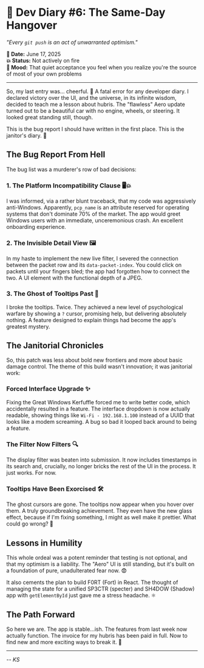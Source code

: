 # 🧃 Dev Diary #6: The Same-Day Hangover

*"Every `git push` is an act of unwarranted optimism."*

**📆 Date:** June 17, 2025  
**💥 Status:** Not actively on fire  
**🧠 Mood:** That quiet acceptance you feel when you realize you're the source of most of your own problems

---

So, my last entry was… cheerful. 🥂 A fatal error for any developer diary. I declared victory over the UI, and the universe, in its infinite wisdom, decided to teach me a lesson about hubris. The "flawless" Aero update turned out to be a beautiful car with no engine, wheels, or steering. It looked great standing still, though.

This is the bug report I should have written in the first place. This is the janitor's diary. 🧹

## The Bug Report From Hell

The bug list was a murderer's row of bad decisions:

### 1. The Platform Incompatibility Clause 🖥️💥

I was informed, via a rather blunt traceback, that my code was aggressively anti-Windows. Apparently, `pcp_name` is an attribute reserved for operating systems that don't dominate 70% of the market. The app would greet Windows users with an immediate, unceremonious crash. An excellent onboarding experience.

### 2. The Invisible Detail View 🖼️

In my haste to implement the new live filter, I severed the connection between the packet row and its `data-packet-index`. You could click on packets until your fingers bled; the app had forgotten how to connect the two. A UI element with the functional depth of a JPEG.

### 3. The Ghost of Tooltips Past 👻

I broke the tooltips. Twice. They achieved a new level of psychological warfare by showing a `?` cursor, promising help, but delivering absolutely nothing. A feature designed to explain things had become the app's greatest mystery.

## The Janitorial Chronicles

So, this patch was less about bold new frontiers and more about basic damage control. The theme of this build wasn't innovation; it was janitorial work:

### Forced Interface Upgrade ✨

Fixing the Great Windows Kerfuffle forced me to write better code, which accidentally resulted in a feature. The interface dropdown is now actually readable, showing things like `Wi-Fi - 192.168.1.100` instead of a UUID that looks like a modem screaming. A bug so bad it looped back around to being a feature.

### The Filter Now Filters 🔍

The display filter was beaten into submission. It now includes timestamps in its search and, crucially, no longer bricks the rest of the UI in the process. It just works. For now.

### Tooltips Have Been Exorcised 🛠️

The ghost cursors are gone. The tooltips now appear when you hover over them. A truly groundbreaking achievement. They even have the new glass effect, because if I'm fixing something, I might as well make it prettier. What could go wrong? 🤔

## Lessons in Humility

This whole ordeal was a potent reminder that testing is not optional, and that my optimism is a liability. The "Aero" UI is still standing, but it's built on a foundation of pure, unadulterated fear now. 😨 

It also cements the plan to build F0RT (Fort) in React. The thought of managing the state for a unified SP3CTR (specter) and SH4DOW (Shadow) app with `getElementById` just gave me a stress headache. ⚛️

## The Path Forward

So here we are. The app is stable...ish. The features from last week now actually function. The invoice for my hubris has been paid in full. Now to find new and more exciting ways to break it. 🚀

---

*-- KS*

